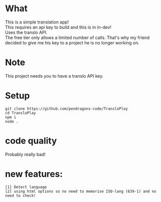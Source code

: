 # What
This is a simple translation app!		
This requires an api key to build and this is in in-dev!        
Uses the translo API.       
The free tier only allows a limited number of calls. That's why my friend decided to give me his key to a project he is no longer working on.

# Note
This project needs you to have a translo API key.

# Setup
```
git clone https://github.com/pendragons-code/TransloPlay
cd TransloPlay
npm i
node .
```

# code quality
Probably really bad!

# new features:
```
[1] Detect language
[2] using html options so no need to memorise ISO-lang (639-1) and no need to check!
```
